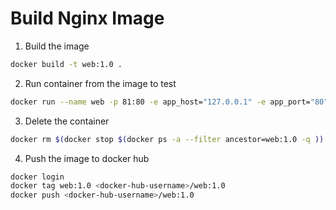# Build Nginx Image
1. Build the image
```bash
docker build -t web:1.0 .
```
2. Run container from the image to test
```bash
docker run --name web -p 81:80 -e app_host="127.0.0.1" -e app_port="80" web:1.0
```
3. Delete the container
```bash
docker rm $(docker stop $(docker ps -a --filter ancestor=web:1.0 -q ))
```
4. Push the image to docker hub
```bash
docker login
docker tag web:1.0 <docker-hub-username>/web:1.0
docker push <docker-hub-username>/web:1.0
```